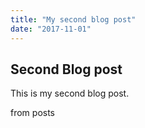 ```yaml
---
title: "My second blog post"
date: "2017-11-01"
---
```


## Second Blog post

This is my second blog post.

from posts
